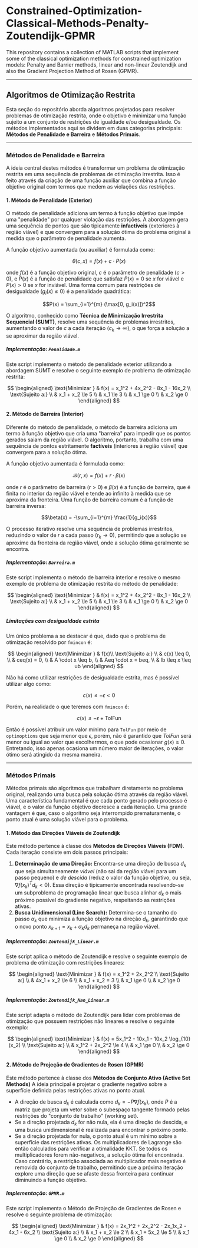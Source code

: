# Constrained-Optimization-Classical-Methods-Penalty-Zoutendijk-GPMR
This repository contains a collection of MATLAB scripts that implement some of the classical optimization methods for constrained optimization models: Penalty and Barrier methods, linear and non-linear Zoutendijk and also the Gradient Projection Method of Rosen (GPMR).

---

## Algoritmos de Otimização Restrita
Esta seção do repositório aborda algoritmos projetados para resolver problemas de otimização restrita, onde o objetivo é minimizar uma função sujeito a um conjunto de restrições de igualdade e/ou desigualdade. Os métodos implementados aqui se dividem em duas categorias principais: **Métodos de Penalidade e Barreira** e **Métodos Primais**.

---

### Métodos de Penalidade e Barreira
A ideia central destes métodos é transformar um problema de otimização restrita em uma sequência de problemas de otimização irrestrita. Isso é feito através da criação de uma função auxiliar que combina a função objetivo original com termos que medem as violações das restrições.

#### 1. Método de Penalidade (Exterior)
O método de penalidade adiciona um termo à função objetivo que impõe uma "penalidade" por qualquer violação das restrições. A abordagem gera uma sequência de pontos que são tipicamente **infactíveis** (exteriores à região viável) e que convergem para a solução ótima do problema original à medida que o parâmetro de penalidade aumenta.

A função objetivo aumentada (ou auxiliar) é formulada como:

$$\theta(c, x) = f(x) + c \cdot P(x)$$

onde $f(x)$ é a função objetivo original, $c$ é o parâmetro de penalidade ($c > 0$), e $P(x)$ é a função de penalidade que satisfaz $P(x) = 0$ se $x$ for viável e $P(x) > 0$ se $x$ for inviável. Uma forma comum para restrições de desigualdade ($g_i(x) \le 0$) é a penalidade quadrática:

$$P(x) = \sum_{i=1}^{m} (\max[0, g_i(x)])^2$$

O algoritmo, conhecido como **Técnica de Minimização Irrestrita Sequencial (SUMT)**, resolve uma sequência de problemas irrestritos, aumentando o valor de $c$ a cada iteração ($c_k \to \infty$), o que força a solução a se aproximar da região viável.

##### Implementação: `Penalidade.m`
Este script implementa o método de penalidade exterior utilizando a abordagem SUMT e resolve o seguinte exemplo de problema de otimização restrita:

$$
\begin{aligned}
\text{Minimizar } & f(x) = x_1^2 + 4x_2^2 - 8x_1 - 16x_2 \\
\text{Sujeito a:} \\
& x_1 + x_2 \le 5 \\
& x_1 \le 3 \\
& x_1 \ge 0 \\
& x_2 \ge 0
\end{aligned}
$$

#### 2. Método de Barreira (Interior)
Diferente do método de penalidade, o método de barreira adiciona um termo à função objetivo que cria uma "barreira" para impedir que os pontos gerados saiam da região viável. O algoritmo, portanto, trabalha com uma sequência de pontos estritamente **factíveis** (interiores à região viável) que convergem para a solução ótima.

A função objetivo aumentada é formulada como:

$$\mathcal{B}(r, x) = f(x) + r \cdot \beta(x)$$

onde $r$ é o parâmetro de barreira ($r > 0$) e $\beta(x)$ é a função de barreira, que é finita no interior da região viável e tende ao infinito à medida que se aproxima da fronteira. Uma função de barreira comum é a função de barreira inversa:

$$\beta(x) = -\sum_{i=1}^{m} \frac{1}{g_i(x)}$$

O processo iterativo resolve uma sequência de problemas irrestritos, reduzindo o valor de $r$ a cada passo ($r_k \to 0$), permitindo que a solução se aproxime da fronteira da região viável, onde a solução ótima geralmente se encontra.

##### Implementação: `Barreira.m`
Este script implementa o método de barreira interior e resolve o mesmo exemplo de problema de otimização restrita do método de penalidade:

$$
\begin{aligned}
\text{Minimizar } & f(x) = x_1^2 + 4x_2^2 - 8x_1 - 16x_2 \\
\text{Sujeito a:} \\
& x_1 + x_2 \le 5 \\
& x_1 \le 3 \\
& x_1 \ge 0 \\
& x_2 \ge 0
\end{aligned}
$$

##### Limitações com desigualdade estrita
Um único problema a se destacar é que, dado que o problema de otimização resolvido por `fmincon` é:

$$
\begin{aligned}
    \text{Minimizar } & f(x)\\
    \text{Sujeito a:} \\
    & c(x) \leq 0, \\
    & ceq(x) = 0, \\
    & A \cdot x \leq b, \\
    & Aeq \cdot x = beq, \\
    & lb \leq x \leq ub
\end{aligned}
$$

Não há como utilizar restrições de desigualdade estrita, mas é possível utilizar algo como:

$$
c(x) \leq -\epsilon < 0
$$

Porém, na realidade o que teremos com `fmincon` é:

$$
c(x) \leq -\epsilon + \text{TolFun}
$$

Então é possível atribuir um valor mínimo para `TolFun` por meio de `optimoptions` que seja menor que $\epsilon$, porém, não é garantido que $TolFun$ será menor ou igual ao valor que escolhermos, o que pode ocasionar $g(x) \geq 0$. Entretando, isso apenas ocasiona um número maior de iterações, o valor ótimo será atingido da mesma maneira.

---

### Métodos Primais
Métodos primais são algoritmos que trabalham diretamente no problema original, realizando uma busca pela solução ótima através da região viável. Uma característica fundamental é que cada ponto gerado pelo processo é viável, e o valor da função objetivo decresce a cada iteração. Uma grande vantagem é que, caso o algoritmo seja interrompido prematuramente, o ponto atual é uma solução viável para o problema.

#### 1. Método das Direções Viáveis de Zoutendijk
Este método pertence à classe dos **Métodos de Direções Viáveis (FDM)**. Cada iteração consiste em dois passos principais:
1.  **Determinação de uma Direção:** Encontra-se uma direção de busca $d_k$ que seja simultaneamente *viável* (não sai da região viável para um passo pequeno) e *de descida* (reduz o valor da função objetivo, ou seja, $\nabla f(x_k)^T d_k < 0$). Essa direção é tipicamente encontrada resolvendo-se um subproblema de programação linear que busca alinhar $d_k$ o mais próximo possível do gradiente negativo, respeitando as restrições ativas.
2.  **Busca Unidimensional (Line Search):** Determina-se o tamanho do passo $\alpha_k$ que minimiza a função objetivo na direção $d_k$, garantindo que o novo ponto $x_{k+1} = x_k + \alpha_k d_k$ permaneça na região viável.

##### Implementação: `Zoutendijk_Linear.m`
Este script aplica o método de Zoutendijk e resolve o seguinte exemplo de problema de otimização com restrições lineares:

$$
\begin{aligned}
\text{Minimizar } & f(x) = x_1^2 + 2x_2^2 \\
\text{Sujeito a:} \\
& 4x_1 + x_2 \le 6 \\
& x_1 + x_2 = 3 \\
& x_1 \ge 0 \\
& x_2 \ge 0
\end{aligned}
$$

##### Implementação: `Zoutendijk_Nao_Linear.m`
Este script adapta o método de Zoutendijk para lidar com problemas de otimização que possuem restrições não lineares e resolve o seguinte exemplo:

$$
\begin{aligned}
\text{Minimizar } & f(x) = 5x_1^2 - 10x_1 - 10x_2 \log_{10}(x_2) \\
\text{Sujeito a:} \\
& x_1^2 + 2x_2^2 \le 4 \\
& x_1 \ge 0 \\
& x_2 \ge 0
\end{aligned}
$$

#### 2. Método de Projeção de Gradientes de Rosen (GPMR)
Este método pertence à classe dos **Métodos de Conjunto Ativo (Active Set Methods)** A ideia principal é projetar o gradiente negativo sobre a superfície definida pelas restrições ativas no ponto atual.
* A direção de busca $d_k$ é calculada como $d_k = -P \nabla f(x_k)$, onde $P$ é a matriz que projeta um vetor sobre o subespaço tangente formado pelas restrições do "conjunto de trabalho" (working set).
* Se a direção projetada $d_k$ for não nula, ela é uma direção de descida, e uma busca unidimensional é realizada para encontrar o próximo ponto.
* Se a direção projetada for nula, o ponto atual é um mínimo sobre a superfície das restrições ativas. Os multiplicadores de Lagrange são então calculados para verificar a otimalidade KKT. Se todos os multiplicadores forem não-negativos, a solução ótima foi encontrada. Caso contrário, a restrição associada ao multiplicador mais negativo é removida do conjunto de trabalho, permitindo que a próxima iteração explore uma direção que se afaste dessa fronteira para continuar diminuindo a função objetivo.

##### Implementação: `GPMR.m`
Este script implementa o Método de Projeção de Gradientes de Rosen e resolve o seguinte problema de otimização:

$$
\begin{aligned}
\text{Minimizar } & f(x) = 2x_1^2 + 2x_2^2 - 2x_1x_2 - 4x_1 - 6x_2 \\
\text{Sujeito a:} \\
& x_1 + x_2 \le 2 \\
& x_1 + 5x_2 \le 5 \\
& x_1 \ge 0 \\
& x_2 \ge 0
\end{aligned}
$$
